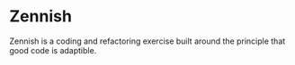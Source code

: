 Zennish
=========

Zennish is a coding and refactoring exercise built around the principle that good code is adaptible.